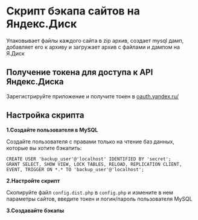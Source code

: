 # Скрипт бэкапа сайтов на Яндекс.Диск

Упаковывает файлы каждого сайта в zip архив, создает mysql дамп, добавляет его к архиву и загружает архив с файлами и дампом на Я.Диск

## Получение токена для доступа к API Яндекс.Диска

Зарегистрируйте приложение и получите токен в [oauth.yandex.ru/](https://oauth.yandex.ru/)

## Настройка скрипта

__1.Создайте пользователя в MySQL__

Создайте пользователя с правами только на чтение баз данных, которые вы хотите бэкапить:

```mysql
CREATE USER 'backup_user'@'localhost' IDENTIFIED BY 'secret';
GRANT SELECT, SHOW VIEW, LOCK TABLES, RELOAD, REPLICATION CLIENT, EVENT, TRIGGER ON *.* TO 'backup_user'@'localhost';
```

__2.Настройте скрипт__

Скопируйте файл `config.dist.php` в `config.php` и измените в нем параметры сайтов, введите токен и логин/пароль пользователя MySQL

__3.Создавайте бэкапы__
